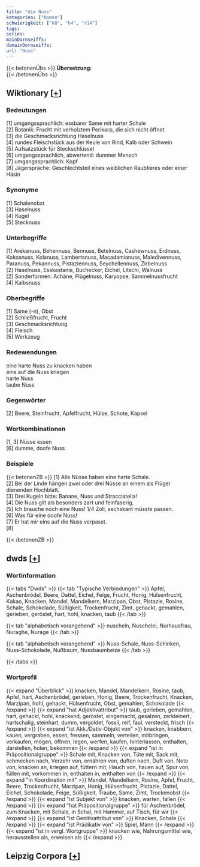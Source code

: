 ```yaml
---
title: "die Nuss"
kategorien: ["Nomen"]
schwierigkeit: ["k8", "h4", "r14"]
tags:
series:
mainDornseiffs:
domainDornseiffs:
url: "Nuss"
---
```


{{< betonenÜbs >}}
**Übersetzung:**  
{{< /betonenÜbs >}}

## Wiktionary [[+](https://de.wiktionary.org/wiki/Nuss)]

### Bedeutungen
[1] umgangssprachlich: essbarer Same mit harter Schale  
[2] Botanik: Frucht mit verholztem Perikarp, die sich nicht öffnet  
[3] die Geschmacksrichtung Haselnuss  
[4] rundes Fleischstück aus der Keule von Rind, Kalb oder Schwein  
[5] Aufsatzstück für Steckschlüssel  
[6] umgangssprachlich, abwertend: dummer Mensch  
[7] umgangssprachlich: Kopf  
[8] Jägersprache: Geschlechtsteil eines weiblichen Raubtieres oder einer Häsin  

### Synonyme
[1] Schalenobst  
[3] Haselnuss  
[4] Kugel  
[5] Stecknuss  

### Unterbegriffe
[1] Arekanuss, Behennuss, Bennuss, Betelnuss, Cashewnuss, Erdnuss, Kokosnuss, Kolanuss, Lambertsnuss, Macadamianuss, Maledivennuss, Paranuss, Pekannuss, Pistaziennuss, Seychellennuss, Zirbelnuss  
[2] Haselnuss, Esskastanie, Buchecker, Eichel, Litschi, Walnuss  
[2] Sonderformen: Achäne, Flügelnuss, Karyopse, Sammelnussfrucht  
[4] Kalbsnuss  

### Oberbegriffe
[1] Same (-n), Obst  
[2] Schließfrucht, Frucht  
[3] Geschmacksrichtung  
[4] Fleisch  
[5] Werkzeug  

### Redewendungen
eine harte Nuss zu knacken haben  
eins auf die Nuss kriegen  
harte Nuss  
taube Nuss  

### Gegenwörter
[2] Beere, Steinfrucht, Apfelfrucht, Hülse, Schote, Kapsel  

### Wortkombinationen
[1, 3] Nüsse essen  
[6] dumme, doofe Nuss  

### Beispiele
{{< betonenZB >}}
[1] Alle Nüsse haben eine harte Schale.  
[2] Bei der Linde hängen zwei oder drei Nüsse an einem als Flügel dienenden Hochblatt.  
[3] Drei Kugeln bitte: Banane, Nuss und Stracciatella!  
[4] Die Nuss gilt als besonders zart und feinfaserig.  
[5] Ich brauche noch eine Nuss! 1/4 Zoll, sechskant müsste passen.  
[6] Was für eine doofe Nuss!  
[7] Er hat mir eins auf die Nuss verpasst.  
[8]  

{{< /betonenZB >}}


## dwds [[+](https://www.dwds.de/wb/Nuss)]

### Wortinformation
{{< tabs "Dwds" >}}
{{< tab "Typische Verbindungen" >}}
Apfel, Aschenbrödel, Beere, Dattel, Eichel, Feige, Frucht, Honig, Hülsenfrucht, Kakao, Knacken, Mandel, Mandelkern, Marzipan, Obst, Pistazie, Rosine, Schale, Schokolade, Süßigkeit, Trockenfrucht, Zimt, gehackt, gemahlen, gerieben, geröstet, hart, hohl, knacken, taub
{{< /tab >}}

{{< tab "alphabetisch vorangehend" >}}
nuscheln, Nuschelei, Nurhausfrau, Nuraghe, Nurage
{{< /tab >}}

{{< tab "alphabetisch vorangehend" >}}
Nuss-Schale, Nuss-Schinken, Nuss-Schokolade, Nußbaum, Nussbaumbeize
{{< /tab >}}

{{< /tabs >}}

### Wortprofil
{{< expand "Überblick" >}} knacken, Mandel, Mandelkern, Rosine, taub, Apfel, hart, Aschenbrödel, gerieben, Honig, Beere, Trockenfrucht, Knacken, Marzipan, hohl, gehackt, Hülsenfrucht, Obst, gemahlen, Schokolade {{< /expand >}}
{{< expand "hat Adjektivattribut" >}} taub, gerieben, gemahlen, hart, gehackt, hohl, knackend, geröstet, eingemacht, gesalzen, zerkleinert, hartschalig, steinhart, dumm, vergoldet, fossil, reif, faul, versteckt, frisch {{< /expand >}}
{{< expand "ist Akk./Dativ-Objekt von" >}} knacken, knabbern, kauen, vergraben, essen, fressen, sammeln, verteilen, mitbringen, verkaufen, mögen, öffnen, legen, werfen, kaufen, hinterlassen, enthalten, darstellen, holen, bekommen {{< /expand >}}
{{< expand "ist in Präpositionalgruppe" >}} Schale mit, Knacken von, Tüte mit, Sack mit, schmecken nach, Verzehr von, ernähren von, duften nach, Duft von, Note von, knacken an, kriegen auf, füttern mit, Hauch von, hauen auf, Spur von, füllen mit, vorkommen in, enthalten in, enthalten von {{< /expand >}}
{{< expand "in Koordination mit" >}} Mandel, Mandelkern, Rosine, Apfel, Frucht, Beere, Trockenfrucht, Marzipan, Honig, Hülsenfrucht, Pistazie, Dattel, Eichel, Schokolade, Feige, Süßigkeit, Traube, Same, Zimt, Trockenobst {{< /expand >}}
{{< expand "ist Subjekt von" >}} knacken, warten, fallen {{< /expand >}}
{{< expand "hat Präpositionalgruppe" >}} für Aschenbrödel, zum Knacken, mit Schale, in Schal, mit Hammer, auf Tisch, für wir {{< /expand >}}
{{< expand "ist Genitivattribut von" >}} Knacken, Schale {{< /expand >}}
{{< expand "ist Prädikativ von" >}} Spiel, Mann {{< /expand >}}
{{< expand "ist in vergl. Wortgruppe" >}} knacken wie, Nahrungsmittel wie, herausstellen als, erweisen als {{< /expand >}}

## Leipzig Corpora [[+](https://corpora.uni-leipzig.de/en/res?word=Nuss&corpusId=deu_newscrawl-public_2018)]

